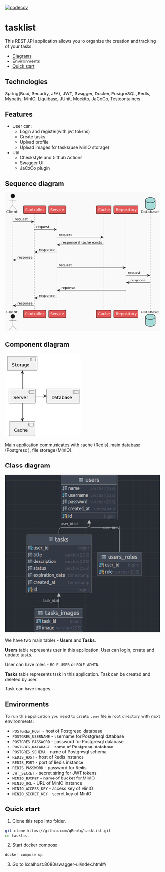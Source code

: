 [![codecov](https://codecov.io/github/qReolq/tasklist/graph/badge.svg?token=EJGNX53563)](https://codecov.io/github/qReolq/tasklist)

# tasklist

This REST API application allows you to organize the creation and tracking of your tasks.

* [Diagrams](#sequence-diagram)
* [Environments](#environments)
* [Quick start](#quick-start)

## Technologies
Spring(Boot, Security, JPA), JWT, Swagger, Docker, PostgreSQL, Redis, Mybatis, MinIO, Liquibase, JUnit, Mockito, JaCoCo, Testcontainers
 
## Features
  * User can:
     * Login and register(with jwt tokens)
     * Create tasks
     * Upload profile
     * Upload images for tasks(use MinIO storage)
  * Util
      * Checkstyle and Github Actions
      * Swagger UI
      * JaCoCo plugin

## Sequence diagram

![Sequence diagram](docs/sequence-diagram.png)

## Component diagram

![Component diagram](docs/component-diagram.png)

Main application communicates with cache (Redis), main database (Postgresql), file storage (MinIO).

## Class diagram

![Class diagram](docs/er-diagram.png)

We have two main tables - **Users** and **Tasks**.

**Users** table represents user in this application. User can login, create and update tasks.

User can have roles - `ROLE_USER` or `ROLE_ADMIN`.

**Tasks** table represents task in this application. Task can be created and deleted by user.

Task can have images.

## Environments

To run this application you need to create `.env` file in root directory with next environments:

- `POSTGRES_HOST` - host of Postgresql database
- `POSTGRES_USERNAME` - username for Postgresql database
- `POSTGRES_PASSWORD` - password for Postgresql database
- `POSTGRES_DATABASE` - name of Postgresql database
- `POSTGRES_SCHEMA` - name of Postgresql schema
- `REDIS_HOST` - host of Redis instance
- `REDIS_PORT` - port of Redis instance
- `REDIS_PASSWORD` - password for Redis
- `JWT_SECRET` - secret string for JWT tokens
- `MINIO_BUCKET` - name of bucket for MinIO
- `MINIO_URL` - URL of MinIO instance
- `MINIO_ACCESS_KEY` - access key of MinIO
- `MINIO_SECRET_KEY` - secret key of MinIO

## Quick start
1. Clone this repo into folder.

```Bash
git clone https://github.com/qReolq/tasklist.git
cd tasklist
```
2. Start docker compose

```Bash
docker compose up
```
3. Go to localhost:8080/swagger-ui/index.html#/

